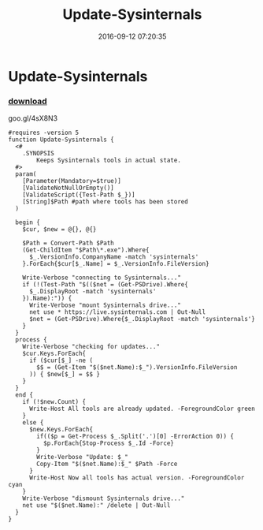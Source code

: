 ﻿---
pid:            6509
parent:         0
children:       
poster:         sarkisyan
title:          Update-Sysinternals
date:           2016-09-12 07:20:35
description:    goo.gl/4sX8N3
format:         posh
---

# Update-Sysinternals

### [download](6509.ps1)  

goo.gl/4sX8N3

```posh
#requires -version 5
function Update-Sysinternals {
  <#
    .SYNOPSIS
        Keeps Sysinternals tools in actual state.
  #>
  param(
    [Parameter(Mandatory=$true)]
    [ValidateNotNullOrEmpty()]
    [ValidateScript({Test-Path $_})]
    [String]$Path #path where tools has been stored
  )
  
  begin {
    $cur, $new = @{}, @{}
    
    $Path = Convert-Path $Path
    (Get-ChildItem "$Path\*.exe").Where{
      $_.VersionInfo.CompanyName -match 'sysinternals'
    }.ForEach{$cur[$_.Name] = $_.VersionInfo.FileVersion}
    
    Write-Verbose "connecting to Sysinternals..."
    if (!(Test-Path "$(($net = (Get-PSDrive).Where{
      $_.DisplayRoot -match 'sysinternals'
    }).Name):")) {
      Write-Verbose "mount Sysinternals drive..."
      net use * https://live.sysinternals.com | Out-Null
      $net = (Get-PSDrive).Where{$_.DisplayRoot -match 'sysinternals'}
    }
  }
  process {
    Write-Verbose "checking for updates..."
    $cur.Keys.ForEach{
      if ($cur[$_] -ne (
        $$ = (Get-Item "$($net.Name):$_").VersionInfo.FileVersion
      )) { $new[$_] = $$ }
    }
  }
  end {
    if (!$new.Count) {
      Write-Host All tools are already updated. -ForegroundColor green
    }
    else {
      $new.Keys.ForEach{
        if(($p = Get-Process $_.Split('.')[0] -ErrorAction 0)) {
          $p.ForEach{Stop-Process $_.Id -Force}
        }
        Write-Verbose "Update: $_"
        Copy-Item "$($net.Name):$_" $Path -Force
      }
      Write-Host Now all tools has actual version. -ForegroundColor cyan
    }
    Write-Verbose "dismount Sysinternals drive..."
    net use "$($net.Name):" /delete | Out-Null
  }
}
```
